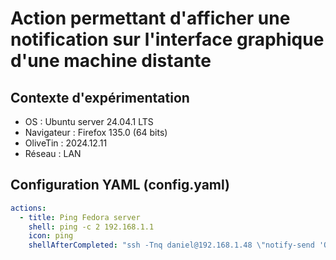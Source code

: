 # Action permettant d'afficher une notification sur l'interface graphique d'une machine distante
## Contexte d'expérimentation
* OS : Ubuntu server 24.04.1 LTS
* Navigateur : Firefox 135.0 (64 bits)
* OliveTin : 2024.12.11
* Réseau : LAN

## Configuration YAML (config.yaml)
```yaml
actions:
  - title: Ping Fedora server
    shell: ping -c 2 192.168.1.1
    icon: ping
    shellAfterCompleted: "ssh -Tnq daniel@192.168.1.48 \"notify-send 'OliveTin notify' --icon=computer --expire-time=1000 'Commande ping: {{ exitCode }}, {{ output }}'\""
```
